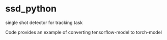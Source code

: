 # ssd_python
single shot detector for tracking task

Code provides an example of converting tensorflow-model to torch-model
